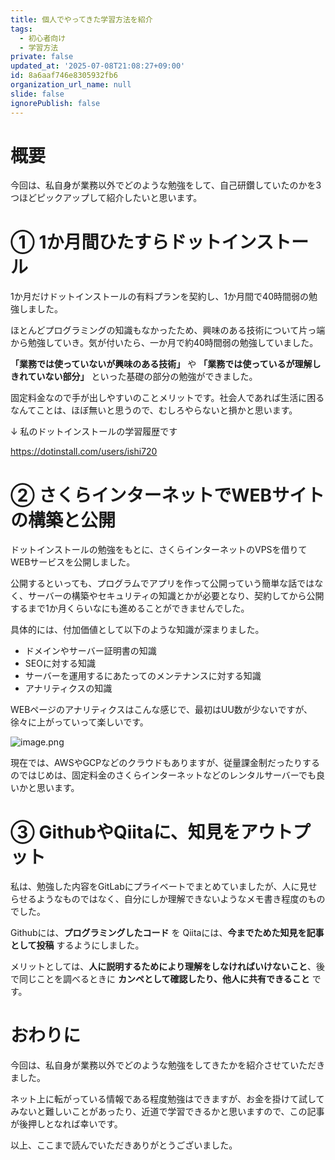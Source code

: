 ```yaml
---
title: 個人でやってきた学習方法を紹介
tags:
  - 初心者向け
  - 学習方法
private: false
updated_at: '2025-07-08T21:08:27+09:00'
id: 8a6aaf746e8305932fb6
organization_url_name: null
slide: false
ignorePublish: false
---
```

# 概要

今回は、私自身が業務以外でどのような勉強をして、自己研鑽していたのかを3つほどピックアップして紹介したいと思います。



# ① 1か月間ひたすらドットインストール

1か月だけドットインストールの有料プランを契約し、1か月間で40時間弱の勉強しました。

ほとんどプログラミングの知識もなかったため、興味のある技術について片っ端から勉強していき。気が付いたら、一か月で約40時間弱の勉強していました。

**「業務では使っていないが興味のある技術」** や **「業務では使っているが理解しきれていない部分」** といった基礎の部分の勉強ができました。

固定料金なので手が出しやすいのことメリットです。社会人であれば生活に困るなんてことは、ほぼ無いと思うので、むしろやらないと損かと思います。

↓ 私のドットインストールの学習履歴です

https://dotinstall.com/users/ishi720

# ② さくらインターネットでWEBサイトの構築と公開

ドットインストールの勉強をもとに、さくらインターネットのVPSを借りてWEBサービスを公開しました。

公開するといっても、プログラムでアプリを作って公開っていう簡単な話ではなく、サーバーの構築やセキュリティの知識とかが必要となり、契約してから公開するまで1か月くらいなにも進めることができませんでした。


具体的には、付加価値として以下のような知識が深まりました。

- ドメインやサーバー証明書の知識
- SEOに対する知識
- サーバーを運用するにあたってのメンテナンスに対する知識
- アナリティクスの知識

WEBページのアナリティクスはこんな感じで、最初はUU数が少ないですが、徐々に上がっていって楽しいです。

![image.png](https://qiita-image-store.s3.ap-northeast-1.amazonaws.com/0/473097/891eded8-7da1-909d-c9de-95501849e028.png)


現在では、AWSやGCPなどのクラウドもありますが、従量課金制だったりするのではじめは、固定料金のさくらインターネットなどのレンタルサーバーでも良いかと思います。



# ③ GithubやQiitaに、知見をアウトプット

私は、勉強した内容をGitLabにプライベートでまとめていましたが、人に見せらせるようなものではなく、自分にしか理解できないようなメモ書き程度のものでした。

Githubには、**プログラミングしたコード** を Qiitaには、**今までためた知見を記事として投稿** するようにしました。

メリットとしては、**人に説明するためにより理解をしなければいけないこと**、後で同じことを調べるときに **カンペとして確認したり、他人に共有できること** です。

# おわりに

今回は、私自身が業務以外でどのような勉強をしてきたかを紹介させていただきました。

ネット上に転がっている情報である程度勉強はできますが、お金を掛けて試してみないと難しいことがあったり、近道で学習できるかと思いますので、この記事が後押しとなれば幸いです。



以上、ここまで読んでいただきありがとうございました。
